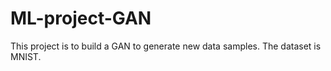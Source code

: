 # ML-project-GAN
This project is to build a GAN to generate new data samples. The dataset is MNIST.
